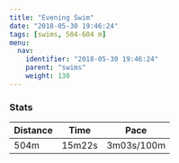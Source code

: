 ```yaml
---
title: "Evening Swim"
date: "2018-05-30 19:46:24"
tags: [swims, 504-604 m]
menu:
  nav:
    identifier: "2018-05-30 19:46:24"
    parent: "swims"
    weight: 130
---
```


### Stats

| Distance | Time | Pace |
|----------|------|------|
|504m|15m22s|3m03s/100m|
